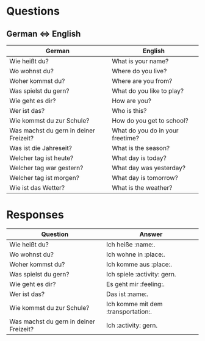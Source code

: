 # Questions

## German <=> English

| German | English |
| -------- | ------- |
| Wie heißt du? | What is your name? |
| Wo wohnst du? | Where do you live? |
| Woher kommst du? | Where are you from? |
| Was spielst du gern? | What do you like to play? |
| Wie geht es dir? | How are you? |
| Wer ist das? | Who is this? |
| Wie kommst du zur Schule? | How do you get to school? |
| Was machst du gern in deiner Freizeit? | What do you do in your freetime? |
| Was ist die Jahreseit? | What is the season? |
| Welcher tag ist heute? | What day is today? |
| Welcher tag war gestern? | What day was yesterday? |
| Welcher tag ist morgen? | What day is tomorrow? |
| Wie ist das Wetter? | What is the weather? |

# Responses

|       Question       |       Answer             |
| -------------------- | ------------------------ |
| Wie heißt du?        | Ich heiße :name:.        |
| Wo wohnst du?        | Ich wohne in :place:.    |
| Woher kommst du?     | Ich komme aus :place:.   |
| Was spielst du gern? | Ich spiele :activity: gern. |
| Wie geht es dir?     | Es geht mir :feeling:. |
| Wer ist das?         | Das ist :name:. |
| Wie kommst du zur Schule? | Ich komme mit dem :transportation:. |
| Was machst du gern in deiner Freizeit? | Ich :activity: gern. |
